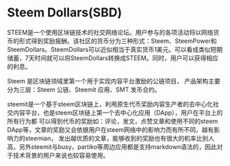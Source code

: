 # Steem Dollars(SBD)

STEEM是一个使用区块链技术的社交网络论坛。用户参与的各项活动将以网络货币的形式得到奖励报酬。该社区的货币分为三种形式：Steem、SteemPower和SteemDollars。SteemDollars可以近似相当于真实货币1美元。可以看成类似短期储蓄，7天时间就可以将SteemDollars转换成STEEM。同时，用户可以获得相应的利息。

Steem 是区块链领域里第一个用于实现内容平台激励的公链项目， 产品架构主要分为三层：Steem 公链、Steemit 应用、SMT 发币合约。

steemit是一个基于steem区块链上，利用原生代币奖励内容生产者的去中心化社交内容平台，也是steem区块链上第一个去中心化应用（DApp），用户在平台上的所有行为都 可以得到代币的奖励如：评论，发文，点赞文章和使用不同的steem DApp等，文章的奖励又会依据用户在steem网络中的影响力而有所不同，越有影响力的steemian， 发出越优质的文章，能够收到的奖励也有很大的机率比别人高，另外steemit与busy，partiko等周边应用都是支持markdown语法的，因此对于技术背景的用户来说也较容易使用。
